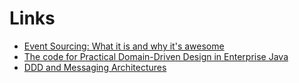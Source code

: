 # Links

- [Event Sourcing: What it is and why it's awesome](https://dev.to/barryosull/event-sourcing-what-it-is-and-why-its-awesome)
- [The code for  Practical Domain-Driven Design in Enterprise Java](https://github.com/Apress/practical-ddd-in-enterprise-java)
- [DDD and Messaging Architectures](https://verraes.net/2019/05/ddd-msg-arch/)
